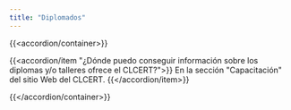 ```yaml
---
title: "Diplomados"
---
```

{{<accordion/container>}}

{{<accordion/item "¿Dónde puedo conseguir información sobre los diplomas y/o talleres ofrece el CLCERT?">}}
En la sección "Capacitación" del sitio Web del CLCERT.
{{</accordion/item>}}

{{</accordion/container>}}
